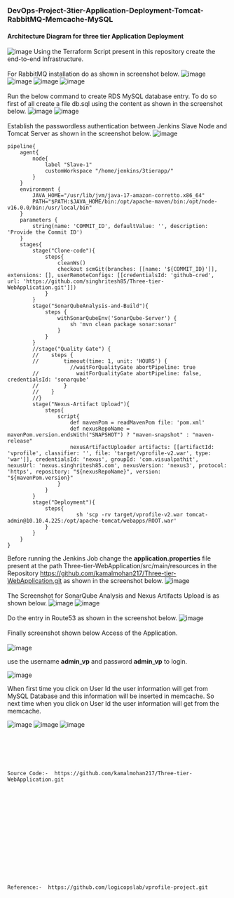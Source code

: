 ### DevOps-Project-3tier-Application-Deployment-Tomcat-RabbitMQ-Memcache-MySQL

#### Architecture Diagram for three tier Application Deployment
![image](https://github.com/kamalmohan217/DevOps-Project-3tier-Application-Deployment-Tomcat-RabbitMQ-Memcache-MySQL/assets/128888356/ca1f541b-b2b4-470f-8780-eb49a51b0066)
Using the Terraform Script present in this repository create the end-to-end Infrastructure. 
<br><br/>
For RabbitMQ installation do as shown in screenshot below.
![image](https://github.com/kamalmohan217/DevOps-Project-3tier-Application-Deployment-Tomcat-RabbitMQ-Memcache-MySQL/assets/128888356/50369e84-61c1-4a58-9ae6-69dcf2f245d4)
![image](https://github.com/kamalmohan217/DevOps-Project-3tier-Application-Deployment-Tomcat-RabbitMQ-Memcache-MySQL/assets/128888356/fac5dbb8-a646-44d0-9f5d-556a514df5e8)
![image](https://github.com/kamalmohan217/DevOps-Project-3tier-Application-Deployment-Tomcat-RabbitMQ-Memcache-MySQL/assets/128888356/47582408-de11-4fce-8f76-e01c0164b7f6)
![image](https://github.com/kamalmohan217/DevOps-Project-3tier-Application-Deployment-Tomcat-RabbitMQ-Memcache-MySQL/assets/128888356/3f921f14-c7ce-425b-9c64-b5dc50448c38)
<br><br/>
Run the below command to create RDS MySQL database entry. To do so first of all create a file db.sql using the content as shown in the screenshot below.
![image](https://github.com/kamalmohan217/DevOps-Project-3tier-Application-Deployment-Tomcat-RabbitMQ-Memcache-MySQL/assets/128888356/9c2d1d7c-ae74-4fcc-b262-1b5b9f552d77)
![image](https://github.com/kamalmohan217/DevOps-Project-3tier-Application-Deployment-Tomcat-RabbitMQ-Memcache-MySQL/assets/128888356/318e2e65-058d-402c-a745-1253f02ac566)
<br><br/>
Establish the passwordless authentication between Jenkins Slave Node and Tomcat Server as shown in the screenshot below.
![image](https://github.com/kamalmohan217/DevOps-Project-3tier-Application-Deployment-Tomcat-RabbitMQ-Memcache-MySQL/assets/128888356/fb482f50-8b0a-40d3-bb6b-3abaab517eaa)
```
pipeline{
    agent{
        node{
            label "Slave-1"
            customWorkspace "/home/jenkins/3tierapp/"
        }
    }
    environment {
        JAVA_HOME="/usr/lib/jvm/java-17-amazon-corretto.x86_64"
        PATH="$PATH:$JAVA_HOME/bin:/opt/apache-maven/bin:/opt/node-v16.0.0/bin:/usr/local/bin"
    }
    parameters { 
        string(name: 'COMMIT_ID', defaultValue: '', description: 'Provide the Commit ID') 
    }
    stages{
        stage("Clone-code"){
            steps{
                cleanWs()
                checkout scmGit(branches: [[name: '${COMMIT_ID}']], extensions: [], userRemoteConfigs: [[credentialsId: 'github-cred', url: 'https://github.com/singhritesh85/Three-tier-WebApplication.git']])
            }
        }
        stage("SonarQubeAnalysis-and-Build"){
            steps {
                withSonarQubeEnv('SonarQube-Server') {
                    sh 'mvn clean package sonar:sonar'
                }
            }
        }
        //stage("Quality Gate") {
        //    steps {
        //        timeout(time: 1, unit: 'HOURS') {
                    //waitForQualityGate abortPipeline: true
        //            waitForQualityGate abortPipeline: false, credentialsId: 'sonarqube'
        //        }
        //    }
        //}
        stage("Nexus-Artifact Upload"){
            steps{
                script{
                    def mavenPom = readMavenPom file: 'pom.xml'
                    def nexusRepoName = mavenPom.version.endsWith("SNAPSHOT") ? "maven-snapshot" : "maven-release"
                    nexusArtifactUploader artifacts: [[artifactId: 'vprofile', classifier: '', file: 'target/vprofile-v2.war', type: 'war']], credentialsId: 'nexus', groupId: 'com.visualpathit', nexusUrl: 'nexus.singhritesh85.com', nexusVersion: 'nexus3', protocol: 'https', repository: "${nexusRepoName}", version: "${mavenPom.version}"
                }    
            }
        }
        stage("Deployment"){
            steps{
                      sh 'scp -rv target/vprofile-v2.war tomcat-admin@10.10.4.225:/opt/apache-tomcat/webapps/ROOT.war'
            }
        }
    }
}
```
Before running the Jenkins Job change the **application.properties** file present at the path Three-tier-WebApplication/src/main/resources in the Repository https://github.com/kamalmohan217/Three-tier-WebApplication.git as shown in the screenshot below.
![image](https://github.com/kamalmohan217/DevOps-Project-3tier-Application-Deployment-Tomcat-RabbitMQ-Memcache-MySQL/assets/128888356/2b2ae78e-20cb-4c1e-9123-11713a19c41c)
<br><br/>
The Screenshot for SonarQube Analysis and Nexus Artifacts Upload is as shown below.
![image](https://github.com/kamalmohan217/DevOps-Project-3tier-Application-Deployment-Tomcat-RabbitMQ-Memcache-MySQL/assets/128888356/bc6efcfb-9518-4855-8c3c-4783ee3611df)
![image](https://github.com/kamalmohan217/DevOps-Project-3tier-Application-Deployment-Tomcat-RabbitMQ-Memcache-MySQL/assets/128888356/2f14fe20-56c0-4821-bd3c-313048b31ad2)
<br><br/>
Do the entry in Route53 as shown in the screenshot below.
![image](https://github.com/kamalmohan217/DevOps-Project-3tier-Application-Deployment-Tomcat-RabbitMQ-Memcache-MySQL/assets/128888356/9d7ff7ca-8cb3-4ae9-aeee-29519c2b0c1b)
<br><br/>
Finally screenshot shown below Access of the Application.
<br><br/>
![image](https://github.com/kamalmohan217/DevOps-Project-3tier-Application-Deployment-Tomcat-RabbitMQ-Memcache-MySQL/assets/128888356/1a4d6ce3-a535-40df-bed9-23eba28ff811)

use the username **admin_vp** and password **admin_vp** to login.

![image](https://github.com/kamalmohan217/DevOps-Project-3tier-Application-Deployment-Tomcat-RabbitMQ-Memcache-MySQL/assets/128888356/43c8e98e-a065-46d8-b4fe-406ac638d2ba)

When first time you click on User Id the user information will get from MySQL Database and this information will be inserted in memcache. So next time when you click on User Id the user information will get from the memcache.

![image](https://github.com/kamalmohan217/DevOps-Project-3tier-Application-Deployment-Tomcat-RabbitMQ-Memcache-MySQL/assets/128888356/11e0c5a1-e065-479b-8735-c78f532b5539)
![image](https://github.com/kamalmohan217/DevOps-Project-3tier-Application-Deployment-Tomcat-RabbitMQ-Memcache-MySQL/assets/128888356/773039a8-5c09-4611-a000-f342f8946538)
![image](https://github.com/kamalmohan217/DevOps-Project-3tier-Application-Deployment-Tomcat-RabbitMQ-Memcache-MySQL/assets/128888356/b409394b-67a2-41be-84e4-3d4a5f17363c)

<br><br/>
<br><br/>
```
Source Code:-  https://github.com/kamalmohan217/Three-tier-WebApplication.git
```
<br><br/>
<br><br/>
<br><br/>
<br><br/>
<br><br/>
<br><br/>
```
Reference:-  https://github.com/logicopslab/vprofile-project.git
```

